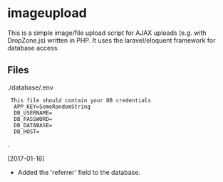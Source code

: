 # imageupload

This is a simple image/file upload script for AJAX uploads (e.g. with DropZone.js) written in PHP.
It uses the laravel/eloquent framework for database access.



Files
-----
 ./database/.env

```text
 This file should contain your DB credentials
  APP_KEY=SomeRandomString
  DB_USERNAME=
  DB_PASSWORD=
  DB_DATABASE=
  DB_HOST=
```

.

[2017-01-16]
 * Added the 'referrer' field to the database.